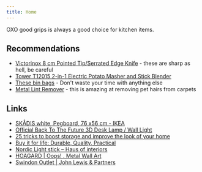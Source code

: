 ```yaml
---
title: Home
---
```


OXO good grips is always a good choice for kitchen items.

## Recommendations

- [Victorinox 8 cm Pointed Tip/Serrated Edge Knife](https://www.amazon.co.uk/gp/product/B0050DIPMC/ref=ppx_yo_dt_b_search_asin_title?ie=UTF8&psc=1) - these are sharp as hell, be careful
- [Tower T12015 2-in-1 Electric Potato Masher and Stick Blender](https://www.amazon.co.uk/Tower-T12015-Electric-Adjustable-Ergonomic/dp/B0123I5RNQ)
- [These bin bags](https://www.amazon.co.uk/gp/product/B017WUSUNE/ref=ppx_yo_dt_b_search_asin_title?ie=UTF8&psc=1) - Don't waste your time with anything else
- [Metal Lint Remover](https://www.amazon.co.uk/gp/product/B08FD5QMZR/ref=ppx_yo_dt_b_search_asin_title?ie=UTF8&psc=1) - this is amazing at removing pet hairs from carpets

## Links

- [SKÅDIS white, Pegboard, 76 x56 cm - IKEA](https://www.ikea.com/gb/en/p/skadis-pegboard-white-10321618/)
- [Official Back To The Future 3D Desk Lamp / Wall Light](https://www.justgeek.com/products/official-back-to-the-future-time-circuits-3d-lamp)
- [25 tricks to boost storage and improve the look of your home](https://www.moneysavingexpert.com/team-blog/2018/11/tricks-to-boost-storage-and-improve-the-look-of-your-home/)
- [Buy it for life: Durable, Quality, Practical](https://www.reddit.com/r/BuyItForLife/)
- [Nordic Light stick – Haus of interiors](https://hausofinteriors.com/products/nordic-light-stick-model-3)
- [HOAGARD | Oops! , Metal Wall Art](https://www.hoagard.co/products/metal-wall-art-opps)
- [Swindon Outlet | John Lewis & Partners](https://www.johnlewis.com/our-shops/swindon-outlet)